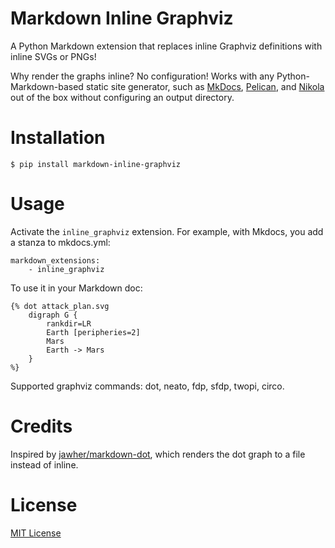 Markdown Inline Graphviz
========================

A Python Markdown extension that replaces inline Graphviz definitions with
inline SVGs or PNGs!

Why render the graphs inline? No configuration! Works with any
Python-Markdown-based static site generator, such as
[MkDocs](http://www.mkdocs.org/), [Pelican](http://blog.getpelican.com/), and
[Nikola](https://getnikola.com/) out of the box without configuring an output
directory.

# Installation

    $ pip install markdown-inline-graphviz

# Usage

Activate the `inline_graphviz` extension. For example, with Mkdocs, you add a
stanza to mkdocs.yml:

```
markdown_extensions:
    - inline_graphviz
```

To use it in your Markdown doc:

```
{% dot attack_plan.svg
    digraph G {
        rankdir=LR
        Earth [peripheries=2]
        Mars
        Earth -> Mars
    }
%}
```

Supported graphviz commands: dot, neato, fdp, sfdp, twopi, circo.

# Credits

Inspired by [jawher/markdown-dot](https://github.com/jawher/markdown-dot),
which renders the dot graph to a file instead of inline.


# License

[MIT License](http://www.opensource.org/licenses/mit-license.php)
